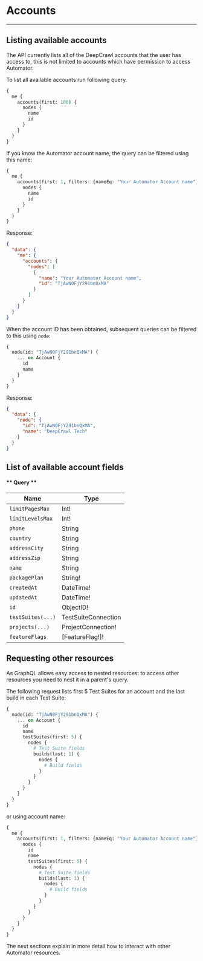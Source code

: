 # Accounts
---

## Listing available accounts
The API currently lists all of the DeepCrawl accounts that the user has access to, this is not limited to accounts which have permission to access Automator.


To list all available accounts run following query.
```graphql
{
  me {
    accounts(first: 100) {
      nodes {
        name
        id
      }
    }
  }
}
```

If you know the Automator account name, the query can be filtered using this name:
```graphql
{
  me {
    accounts(first: 1, filters: {nameEq: "Your Automator Account name"}) {
      nodes {
        name
        id
      }
    }
  }
}
```

Response:
```json
{
  "data": {
    "me": {
      "accounts": {
        "nodes": [
          {
            "name": "Your Automator Account name",
            "id": "TjAwN0FjY291bnQxMA"
          }
        ]
      }
    }
  }
}
```

When the account ID has been obtained, subsequent queries can be filtered to this using `node`:

```graphql
{
  node(id: "TjAwN0FjY291bnQxMA") {
    ... on Account {
      id
      name
    }
  }
}
```

Response:
```json
{
  "data": {
    "node": {
      "id": "TjAwN0FjY291bnQxMA",
      "name": "DeepCrawl Tech"
    }
  }
}
```

## List of available account fields

<!-- tabs:start -->

#### ** Query **

Name | Type
--- | ---
`limitPagesMax` | Int!
`limitLevelsMax` | Int!
`phone` | String
`country` | String
`addressCity` | String
`addressZip` | String
`name` | String
`packagePlan` | String!
`createdAt` | DateTime!
`updatedAt` | DateTime!
`id` | ObjectID!
`testSuites(...)` | TestSuiteConnection
`projects(...)` | ProjectConnection!
`featureFlags` | [FeatureFlag!]!

<!-- tabs:end -->

## Requesting other resources
As GraphQL allows easy access to nested resources: to access other resources you need to nest it in a parent's query.

The following request lists first 5 Test Suites for an account and the last build in each Test Suite:
```graphql
{
  node(id: "TjAwN0FjY291bnQxMA") {
    ... on Account {
      id
      name
      testSuites(first: 5) {
        nodes {
          # Test Suite fields
          builds(last: 1) {
            nodes {
              # Build fields
            }
          }
        }
      }
    }
  }
}
```

or using account name: 
```graphql
{
  me {
    accounts(first: 1, filters: {nameEq: "Your Automator Account name"}) {
      nodes {
        id
        name
        testSuites(first: 5) {
          nodes {
            # Test Suite fields
            builds(last: 1) {
              nodes {
                # Build fields
              }
            }
          }
        }
      }
    }
  }
}
```

The next sections explain in more detail how to interact with other Automator resources.
